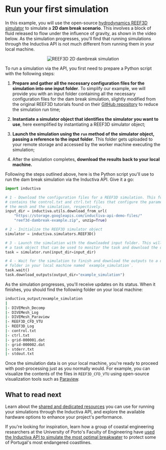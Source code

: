 # Run your first simulation

In this example, you will use the open-source [hydrodynamics REEF3D simulator](https://github.com/REEF3D/REEF3D) to
simulate a **2D dam break scenario**. This involves a block of fluid released to 
flow under the influence of gravity, as shown in the video below. As the simulation
progresses, you'll find that running simulations through the Inductiva API is not 
much different from running them in your local machine.

<div align="center">
   <img src="./_static/reef3d-dambreak-fullscreen.gif" alt="REEF3D 2D dambreak simulation">
</div>


To run a simulation via the API, you first need to prepare a Python script with 
the following steps:

1. **Prepare and gather all the necessary configuration files for the simulation 
into one input folder**. To simplify our example, we will provide you with an input folder 
containing all the necessary configuration files for the dam break simulation, 
slightly modified from the original REEF3D tutorials found on their [GitHub repository](https://github.com/REEF3D/REEF3D/tree/master/Tutorials/REEF3D_CFD/9_1%202D%20Dam%20Break) to reduce
the simulation run time;

2. **Instantiate a simulator object that identifies the simulator you want to use**, 
here exemplified by instantiating a REEF3D simulator object;

3. **Launch the simulation using the `run` method of the simulator object, passing
a reference to the input folder**. This folder gets uploaded to your remote storage 
and accessed by the worker machine executing the simulation;

4. After the simulation completes, **download the results back to your local machine.**

Following the steps outlined above, here is the Python script you'll use to run 
the dam break simulation via the Inductiva API. Give it a go:

```python
import inductiva

# 1 - Download the configuration files for a REEF3D simulation. This folder
# contains the control.txt and ctrl.txt files that configure the parameters of
# the mesh and the simulation, respectively.
input_dir = inductiva.utils.download_from_url(
    "https://storage.googleapis.com/inductiva-api-demo-files/"
    "reef3d-dambreak-example.zip", unzip=True)

# 2 - Initialize the REEF3D simulator object
simulator = inductiva.simulators.REEF3D()

# 3 - Launch the simulation with the downloaded input folder. This will return
# a task object that can be used to monitor the task and download the outputs.
task = simulator.run(input_dir=input_dir)

# 4 - Wait for the simulation to finish and download the outputs to a default
# folder in your local machine named `example_simulation`.
task.wait()
task.download_outputs(output_dir="example_simulation")
```
As the simulation progresses, you'll receive updates on its status. When it finishes, 
you should find the following folder on your local machine:

```bash
inductiva_output/example_simulation
|
|- DIVEMesh_Decomp
|- DIVEMesh_Log
|- DIVEMesh_Paraview 
|- REEF3D_CFD_VTU
|- REEF3D_Log
|- control.txt
|- ctrl.txt
|- grid-000001.dat
|- grid-000002.dat
|- stderr.txt
|- stdout.txt
```
Once the simulation data is on your local machine, you're ready to proceed with 
post-processing just as you normally would. For example, you can visualize the 
contents of the files in `REEF3D_CFD_VTU` using open-source visualization tools 
such as [Paraview](https://www.paraview.org/download/).

## What to read next

Learn about the [shared and dedicated resources](./introduction/computational_resources_overview.md) 
you can use for running your simulations through the Inductiva API, and explore 
the available hardware options to enhance
your project's performance.

If you're looking for inspiration, learn how a group of coastal engineering researchers 
at the University of Porto's Faculty of Engineering have [used the Inductiva API to simulate the most optimal breakwater](https://inductiva.ai/blog/article/scaling-coastal-engineering-projects-inductiva-api) 
to protect some of Portugal's most endangered coastlines.